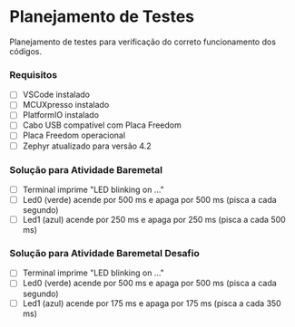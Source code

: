 # Planejamento de Testes

Planejamento de testes para verificação do correto funcionamento dos códigos.

### Requisitos
- [ ] VSCode instalado
- [ ] MCUXpresso instalado
- [ ] PlatformIO instalado
- [ ] Cabo USB compatível com Placa Freedom
- [ ] Placa Freedom operacional
- [ ] Zephyr atualizado para versão 4.2

### Solução para Atividade Baremetal
- [ ] Terminal imprime "LED blinking on ..."
- [ ] Led0 (verde) acende por 500 ms e apaga por 500 ms (pisca a cada segundo)
- [ ] Led1 (azul) acende por 250 ms e apaga por 250 ms (pisca a cada 500 ms)

### Solução para Atividade Baremetal Desafio
- [ ] Terminal imprime "LED blinking on ..."
- [ ] Led0 (verde) acende por 500 ms e apaga por 500 ms (pisca a cada segundo)
- [ ] Led1 (azul) acende por 175 ms e apaga por 175 ms (pisca a cada 350 ms)
